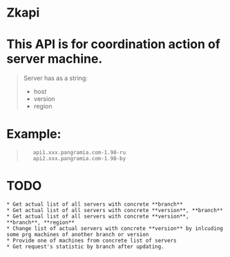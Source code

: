 # Zkapi
# This API is for coordination action of server machine.

> Server has as a string: 
>	* host
>	* version
>   * region

# Example: 
>        api1.xxx.pangramia.com-1.98-ru
> 		 api2.xxx.pangramia.com-1.98-by

# TODO
	* Get actual list of all servers with concrete **branch**
	* Get actual list of all servers with concrete **version**, **branch**
	* Get actual list of all servers with concrete **version**, **branch**, **region**
	* Change list of actual servers with concrete **version** by inlcuding some prg machines of another branch or version
	* Provide one of machines from concrete list of servers
	* Get request's statistic by branch after updating.